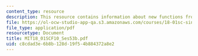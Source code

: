 ```yaml
---
content_type: resource
description: This resource contains information about new functions from old.
file: https://ol-ocw-studio-app-qa.s3.amazonaws.com/courses/18-01sc-single-variable-calculus-fall-2010/c8cdad3e6b8b128d19f54b884372a8e2_MIT18_01SCF10_Ses53b.pdf
file_type: application/pdf
resourcetype: Document
title: MIT18_01SCF10_Ses53b.pdf
uid: c8cdad3e-6b8b-128d-19f5-4b884372a8e2
---
```

